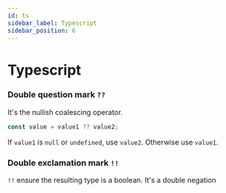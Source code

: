 ```yaml
---
id: ts
sidebar_label: Typescript 
sidebar_position: 6
---
```

# Typescript

### Double question mark `??`
It's the nullish coalescing operator.
```typescript
const value = value1 ?? value2;
```
If `value1` is `null` or `undefined`, use `value2`. Otherwise use `value1`.

### Double exclamation mark `!!`
`!!` ensure the resulting type is a boolean. It's a double negation
